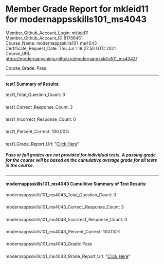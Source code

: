 # Member Grade Report for mkleid11 for modernappsskills101_ms4043  
   
Member_Github_Account_Login: mkleid11  
Member_Github_Account_ID 81766451  
Course_Name: modernappsskills101_ms4043  
Certificate_Request_Date: Thu Jul  1 18:27:50 UTC 2021  
Course_URL: https://modernappsninja.github.io/modernappsskills101_ms4043/  
   
Course_Grade: Pass
   
---  
#### test1 Summary of Results:  
test1_Total_Question_Count: 3
#####  
test1_Correct_Response_Count: 3
#####  
test1_Incorrect_Response_Count: 0
#####  
test1_Percent_Correct: 100.00%
#####  
test1_Grade_Report_Url: "[Click Here](https://github.com/modernappsninjas/mkleid11/blob/main/static/userdata/courses/modernappsskills101_ms4043/grade_report.pr142.test1.md)"
##### Pass or fail grades are not provided for individual tests. A passing grade for the course will be based on the cumulative average grade for all tests in the course.  
#####  
---  
#### modernappsskills101_ms4043 Cumulitive Summary of Test Results:  
modernappsskills101_ms4043_Total_Question_Count: 3  
#####  
modernappsskills101_ms4043_Correct_Response_Count: 3  
#####  
modernappsskills101_ms4043_Incorrect_Response_Count: 0 
#####  
modernappsskills101_ms4043_Percent_Correct: 100.00%  
#####  
modernappsskills101_ms4043_Grade: Pass  
#####  
modernappsskills101_ms4043_Grade_Report_Url: "[Click Here](https://github.com/modernappsninjas/mkleid11/blob/main/static/userdata/courses/modernappsskills101_ms4043/grade_report.pr143.modernappsskills101_ms4043.md)"
#####  
